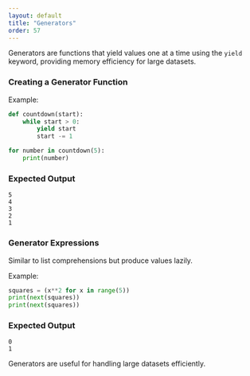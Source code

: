 ```yaml
---
layout: default
title: "Generators"
order: 57
---
```


Generators are functions that yield values one at a time using the `yield` keyword, providing memory efficiency for large datasets.

### Creating a Generator Function

Example:

```python
def countdown(start):
    while start > 0:
        yield start
        start -= 1

for number in countdown(5):
    print(number)
```

### Expected Output

```plaintext
5
4
3
2
1
```

### Generator Expressions

Similar to list comprehensions but produce values lazily.

Example:

```python
squares = (x**2 for x in range(5))
print(next(squares))
print(next(squares))
```

### Expected Output

```plaintext
0
1
```

Generators are useful for handling large datasets efficiently.

